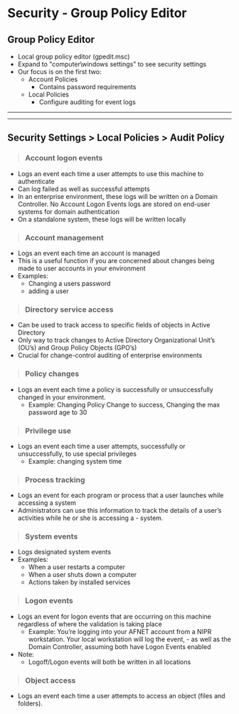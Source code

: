 # Security - Group Policy Editor

## **Group Policy Editor**
- Local group policy editor (gpedit.msc) 
- Expand to "computer\windows settings" to see security settings
- Our focus is on the first two:
    - Account Policies
        - Contains password requirements
    - Local Policies
        - Configure auditing for event logs

---
---

## **Security Settings > Local Policies > Audit Policy**

> ### **Account logon events**
- Logs an event each time a user attempts to use this machine to authenticate
- Can log failed as well as successful attempts
- In an enterprise environment, these logs will be written on a Domain Controller. No Account Logon Events logs are stored on end-user systems for domain authentication
- On a standalone system, these logs will be written locally

> ### **Account management**
- Logs an event each time an account is managed
- This is a useful function if you are concerned about changes being made to user accounts in your environment
- Examples:
    - Changing a users password
    - adding a user

> ### **Directory service access**
- Can be used to track access to specific fields of objects in Active Directory
- Only way to track changes to Active Directory Organizational Unit’s (OU’s) and Group Policy Objects (GPO’s)
- Crucial for change-control auditing of enterprise environments

> ### **Policy changes**
- Logs an event each time a policy is successfully or unsuccessfully changed in your environment.
    - Example:  Changing Policy Change to success, Changing the max password age to 30

> ### **Privilege use**
- Logs an event each time a user attempts, successfully or unsuccessfully, to use special privileges
    - Example:  changing system time

> ### **Process tracking**
- Logs an event for each program or process that a user launches while accessing a system
- Administrators can use this information to track the details of a user’s activities while he or she is accessing a - system.

> ### **System events**
- Logs designated system events
- Examples:
    - When a user restarts a computer
    - When a user shuts down a computer
    - Actions taken by installed services

> ### **Logon events**
- Logs an event for logon events that are occurring on this machine regardless of where the validation is taking place
    - Example: You’re logging into your AFNET account from a NIPR workstation. Your local workstation will log the event, - as well as the Domain Controller, assuming both have Logon Events enabled
- Note:
    - Logoff/Logon events will both be written in all locations

> ### **Object access**
- Logs an event each time a user attempts to access an object (files and folders).